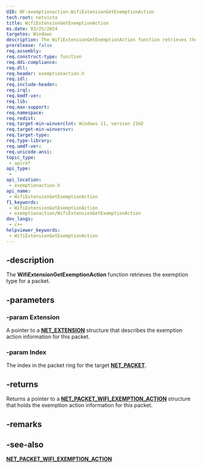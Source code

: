 ```yaml
---
UID: NF:exemptionaction.WifiExtensionGetExemptionAction
tech.root: netvista
title: WifiExtensionGetExemptionAction
ms.date: 03/25/2024
targetos: Windows
description: The WifiExtensionGetExemptionAction function retrieves the exemption type for a packet.
prerelease: false
req.assembly: 
req.construct-type: function
req.ddi-compliance: 
req.dll: 
req.header: exemptionaction.h
req.idl: 
req.include-header: 
req.irql: 
req.kmdf-ver: 
req.lib: 
req.max-support: 
req.namespace: 
req.redist: 
req.target-min-winverclnt: Windows 11, version 21H2
req.target-min-winversvr: 
req.target-type: 
req.type-library: 
req.umdf-ver: 
req.unicode-ansi: 
topic_type:
 - apiref
api_type:
 - 
api_location:
 - exemptionaction.h
api_name:
 - WifiExtensionGetExemptionAction
f1_keywords:
 - WifiExtensionGetExemptionAction
 - exemptionaction/WifiExtensionGetExemptionAction
dev_langs:
 - c++
helpviewer_keywords:
 - WifiExtensionGetExemptionAction
---
```


## -description

The **WifiExtensionGetExemptionAction** function retrieves the exemption type for a packet.

## -parameters

### -param Extension

A pointer to a [**NET_EXTENSION**](../extension/ns-extension-_net_extension.md) structure that describes the exemption action information for this packet.

### -param Index

The index in the packet ring for the target [**NET_PACKET**](../packet/ns-packet-_net_packet.md).

## -returns

Returns a pointer to a [**NET_PACKET_WIFI_EXEMPTION_ACTION**](../exemptionactiontypes/ns-exemptionactiontypes-net_packet_wifi_exemption_action.md) structure that holds the exemption action information for this packet.

## -remarks



## -see-also

[**NET_PACKET_WIFI_EXEMPTION_ACTION**](../exemptionactiontypes/ns-exemptionactiontypes-net_packet_wifi_exemption_action.md)